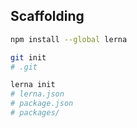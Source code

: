 ## Scaffolding

```bash
npm install --global lerna

git init
# .git

lerna init
# lerna.json
# package.json
# packages/
```





